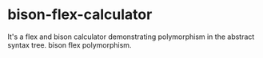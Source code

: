 # bison-flex-calculator
It's a flex and bison calculator demonstrating polymorphism in the abstract syntax tree. bison flex polymorphism.
